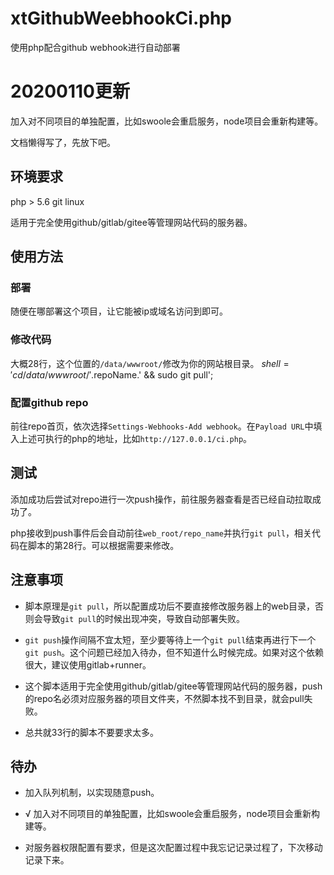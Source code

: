 # xtGithubWeebhookCi.php
使用php配合github webhook进行自动部署

# 20200110更新

加入对不同项目的单独配置，比如swoole会重启服务，node项目会重新构建等。

文档懒得写了，先放下吧。

## 环境要求
php > 5.6
git
linux

适用于完全使用github/gitlab/gitee等管理网站代码的服务器。

## 使用方法
### 部署
随便在哪部署这个项目，让它能被ip或域名访问到即可。

### 修改代码
大概28行，这个位置的`/data/wwwroot/`修改为你的网站根目录。
$shell = 'cd /data/wwwroot/'.$repoName.' && sudo git pull';

### 配置github repo
前往repo首页，依次选择`Settings-Webhooks-Add webhook`。在`Payload URL`中填入上述可执行的php的地址，比如`http://127.0.0.1/ci.php`。

## 测试
添加成功后尝试对repo进行一次push操作，前往服务器查看是否已经自动拉取成功了。

php接收到push事件后会自动前往`web_root/repo_name`并执行`git pull`，相关代码在脚本的第28行。可以根据需要来修改。

## 注意事项

+ 脚本原理是`git pull`，所以配置成功后不要直接修改服务器上的web目录，否则会导致`git pull`的时候出现冲突，导致自动部署失败。

+ `git push`操作间隔不宜太短，至少要等待上一个`git pull`结束再进行下一个`git push`。这个问题已经加入待办，但不知道什么时候完成。如果对这个依赖很大，建议使用gitlab+runner。

+ 这个脚本适用于完全使用github/gitlab/gitee等管理网站代码的服务器，push的repo名必须对应服务器的项目文件夹，不然脚本找不到目录，就会pull失败。

+ 总共就33行的脚本不要要求太多。

## 待办
+ 加入队列机制，以实现随意push。

+ √ 加入对不同项目的单独配置，比如swoole会重启服务，node项目会重新构建等。

+ 对服务器权限配置有要求，但是这次配置过程中我忘记记录过程了，下次移动记录下来。